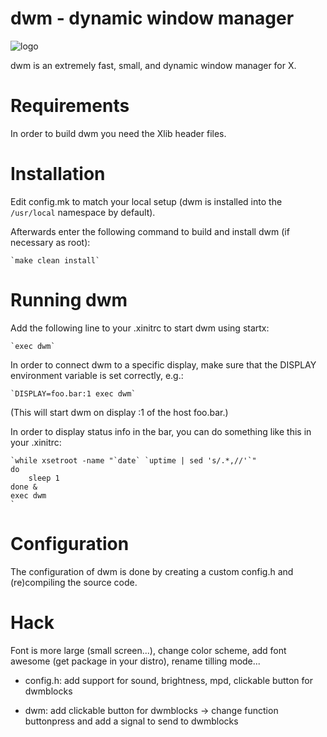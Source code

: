 # dwm - dynamic window manager

![logo](dwm.png)

dwm is an extremely fast, small, and dynamic window manager for X.


# Requirements

In order to build dwm you need the Xlib header files.


# Installation

Edit config.mk to match your local setup (dwm is installed into
the `/usr/local` namespace by default).

Afterwards enter the following command to build and install dwm (if
necessary as root):

    `make clean install`


# Running dwm

Add the following line to your .xinitrc to start dwm using startx:

    `exec dwm`

In order to connect dwm to a specific display, make sure that
the DISPLAY environment variable is set correctly, e.g.:

    `DISPLAY=foo.bar:1 exec dwm`

(This will start dwm on display :1 of the host foo.bar.)

In order to display status info in the bar, you can do something
like this in your .xinitrc:

    `while xsetroot -name "`date` `uptime | sed 's/.*,//'`"
    do
    	sleep 1
    done &
    exec dwm
    `

# Configuration

The configuration of dwm is done by creating a custom config.h
and (re)compiling the source code.

# Hack

Font is more large (small screen...), change color scheme, add font awesome (get package in your distro), rename tilling mode...
 
- config.h: add support for sound, brightness, mpd, clickable button for dwmblocks

- dwm: add clickable button for dwmblocks -> change function buttonpress and add a signal to send to dwmblocks
